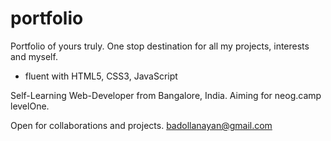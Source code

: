 # portfolio
Portfolio of yours truly. One stop destination for all my projects, interests and myself.
- fluent with HTML5, CSS3, JavaScript

Self-Learning Web-Developer from Bangalore, India.
Aiming for neog.camp levelOne.

Open for collaborations and projects.
badollanayan@gmail.com
